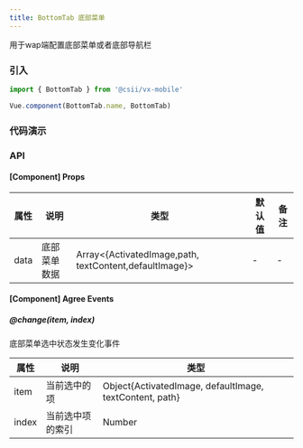 ```yaml
---
title: BottomTab 底部菜单
---
```


用于wap端配置底部菜单或者底部导航栏

### 引入

```javascript
import { BottomTab } from '@csii/vx-mobile'

Vue.component(BottomTab.name, BottomTab)
```

### 代码演示
<!-- DEMO -->

### API

#### [Component] Props
|属性 | 说明 | 类型 | 默认值 | 备注 |
|----|-----|------|------|------|
|data|底部菜单数据|Array<{ActivatedImage,path, textContent,defaultImage}>	|-|-|

#### [Component] Agree Events

##### @change(item, index)
底部菜单选中状态发生变化事件

|属性 | 说明 | 类型 |
|----|-----|------|
|item|当前选中的项|Object{ActivatedImage, defaultImage, textContent, path}|
|index|当前选中项的索引|Number|
